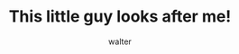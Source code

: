 ---
comments:
  # The general guidelines for all your image posts are:
  # Add your username to the author section
  # The title will also be the page title, and the document title will appear in the url address
  # You'll need to save the image in the folder as you describe for img-path, or you could link to a cloud storage service like Dropbox
  # The image description is necessary in case the image doesn't appear properly, and means people who can't see can access the information
  # The caption can say whatever you like. If it gets too long, consider using a long-form post
  # As for all posts, you can add optional categories and tags
author: walter
layout: image-post
title: This little guy looks after me!
img-path: /images/payback-cat.jpg
img-description: "An angry, but nevertheless cute, little cat"
img-caption: "This little guy looks after me!"
categories:
tags:
---